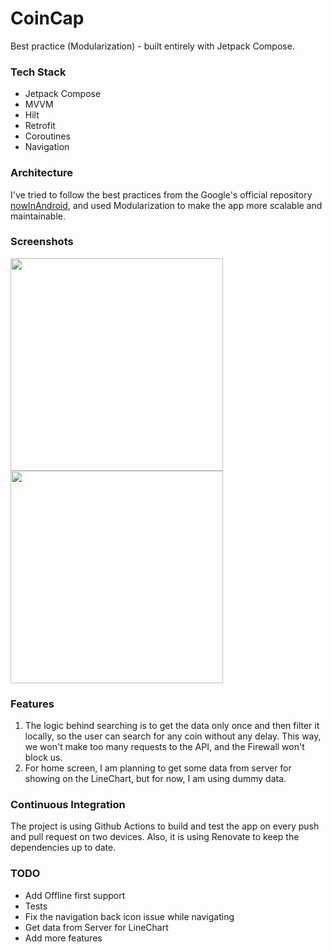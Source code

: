# CoinCap

Best practice (Modularization) - built entirely with Jetpack Compose.

### Tech Stack

- Jetpack Compose
- MVVM
- Hilt
- Retrofit
- Coroutines
- Navigation

### Architecture

I've tried to follow the best practices from the Google's official
repository [nowInAndroid](https://github.com/android/nowinandroid), and used Modularization to make
the app more scalable and maintainable.

### Screenshots

<p>
<img src="https://i.imgur.com/8PCPlF5.png" height="340" />
<img src="https://i.imgur.com/uAhmcqg.png" height="340" />
</p>

### Features

1. The logic behind searching is to get the data only once and then filter it locally, so the user
   can search for any coin without any delay. This way, we won't make too many requests to the API,
   and the Firewall won't block us.
2. For home screen, I am planning to get some data from server for showing on the LineChart, but for
   now, I am using dummy data.

### Continuous Integration

The project is using Github Actions to build and test the app on every push and pull request on two
devices. Also, it is using Renovate to keep the dependencies up to date.

### TODO

- Add Offline first support
- Tests
- Fix the navigation back icon issue while navigating
- Get data from Server for LineChart
- Add more features
